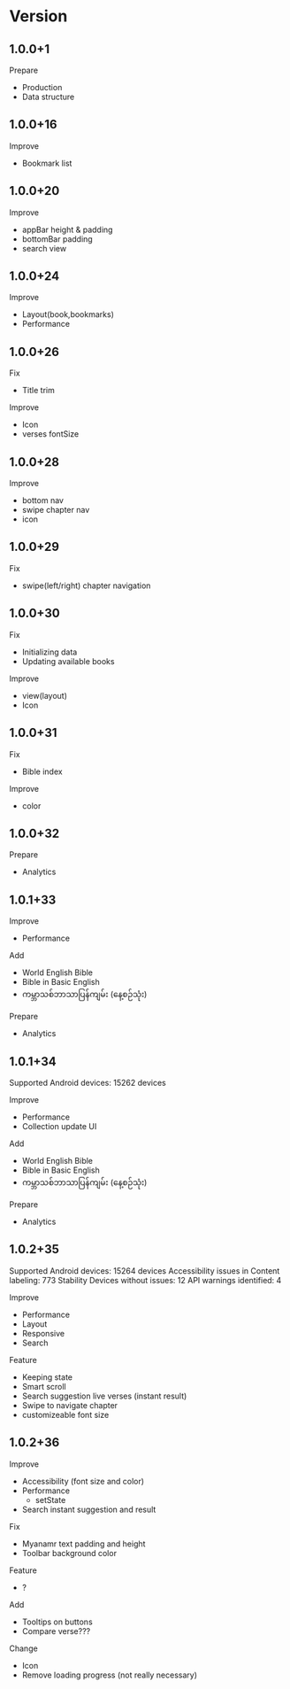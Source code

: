 # Version

## 1.0.0+1

Prepare

- Production
- Data structure

## 1.0.0+16

Improve

- Bookmark list

## 1.0.0+20

Improve

- appBar height & padding
- bottomBar padding
- search view

## 1.0.0+24

Improve

- Layout(book,bookmarks)
- Performance

## 1.0.0+26

Fix

- Title trim

Improve

- Icon
- verses fontSize

## 1.0.0+28

Improve

- bottom nav
- swipe chapter nav
- icon

## 1.0.0+29

Fix

- swipe(left/right) chapter navigation

## 1.0.0+30

Fix

- Initializing data
- Updating available books

Improve

- view(layout)
- Icon

## 1.0.0+31

Fix

- Bible index

Improve

- color

## 1.0.0+32

Prepare

- Analytics

## 1.0.1+33

Improve

- Performance

Add

- World English Bible
- Bible in Basic English
- ကမ္ဘာသစ်ဘာသာပြန်ကျမ်း (နေ့စဉ်သုံး)

Prepare

- Analytics

## 1.0.1+34

Supported Android devices: 15262 devices

Improve

- Performance
- Collection update UI

Add

- World English Bible
- Bible in Basic English
- ကမ္ဘာသစ်ဘာသာပြန်ကျမ်း (နေ့စဉ်သုံး)

Prepare

- Analytics

## 1.0.2+35

Supported Android devices: 15264 devices
Accessibility issues in Content labeling: 773
Stability Devices without issues: 12
API warnings identified: 4

Improve

- Performance
- Layout
- Responsive
- Search

Feature

- Keeping state
- Smart scroll
- Search suggestion live verses (instant result)
- Swipe to navigate chapter
- customizeable font size

## 1.0.2+36

Improve

- Accessibility (font size and color)
- Performance
  - setState
- Search instant suggestion and result

Fix

- Myanamr text padding and height
- Toolbar background color

Feature

- ?

Add

- Tooltips on buttons
- Compare verse???

Change

- Icon
- Remove loading progress (not really necessary)

